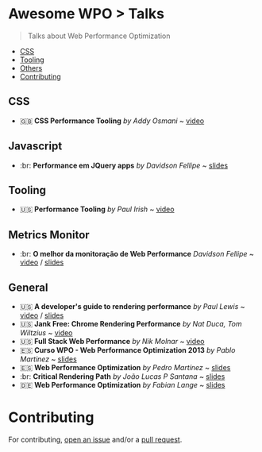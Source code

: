 # Awesome WPO > Talks

> Talks about Web Performance Optimization

- [CSS](#css)
- [Tooling](#tooling)
- [Others](#others)
- [Contributing](#contributing)


## CSS

* :gb: **CSS Performance Tooling** _by Addy Osmani_ ~ [video](https://www.youtube.com/watch?v=FEs2jgZBaQA)


## Javascript

* :br: **Performance em JQuery apps** _by Davidson Fellipe_ ~ [slides](http://www.slideshare.net/davidsonfellipe/jqueryperf)


## Tooling

* :us: **Performance Tooling** _by Paul Irish_ ~ [video](https://www.youtube.com/watch?v=HAqjyCH_LOE)


## Metrics Monitor

* :br: **O melhor da monitoração de Web Performance** _Davidson Fellipe_ ~ [video](http://www.youtube.com/watch?v=mHFuWVyxcTg) / [slides](http://www.slideshare.net/davidsonfellipe/o-melhor-da-monitoracao-de-web-performance)


## General

* :us: **A developer's guide to rendering performance** _by Paul Lewis_ ~ [video](http://vimeo.com/77591536) / [slides](https://speakerdeck.com/paullewis/a-developers-guide-to-rendering-performance)
* :us: **Jank Free: Chrome Rendering Performance** _by Nat Duca, Tom Wiltzius_ ~ [video](http://vimeo.com/77591536)
* :us: **Full Stack Web Performance** _by Nik Molnar_ ~ [video](https://vimeo.com/97415381)
* :es: **Curso WPO - Web Performance Optimization 2013** _by Pablo Martinez_ ~ [slides](http://www.slideshare.net/pablomartinezfernandez/curso-wpopol)
* :es: **Web Performance Optimization** _by Pedro Martínez_ ~ [slides](http://www.slideshare.net/pemargo1/wpo-congreso-seo4seos)
* :br: **Critical Rendering Path** _by João Lucas P Santana_ ~ [slides](https://docs.google.com/presentation/d/1QbZpQklANUJn65yXdC-2uFTanK_rrjgs2YVnbw891iQ/edit?usp=sharing)
* :de: **Web Performance Optimization** _by Fabian Lange_ ~ [slides](http://www.slideshare.net/fabianlange/web-performance-optimization-jax-2011-talk)


# Contributing

For contributing, [open an issue](https://github.com/davidsonfellipe/awesome-wpo/issues) and/or a [pull request](https://github.com/davidsonfellipe/awesome-wpo/pulls).
